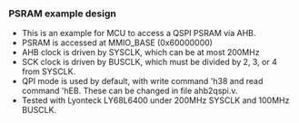 ### PSRAM example design
* This is an example for MCU to access a QSPI PSRAM via AHB.
* PSRAM is accessed at MMIO_BASE (0x60000000)
* AHB clock is driven by SYSCLK, which can be at most 200MHz
* SCK clock is driven by BUSCLK, which must be divided by 2, 3, or 4 from SYSCLK.
* QPI mode is used by default, with write command 'h38 and read command 'hEB. These can be changed in 
  file ahb2qspi.v.
* Tested with Lyonteck LY68L6400 under 200MHz SYSCLK and 100MHz BUSCLK.
